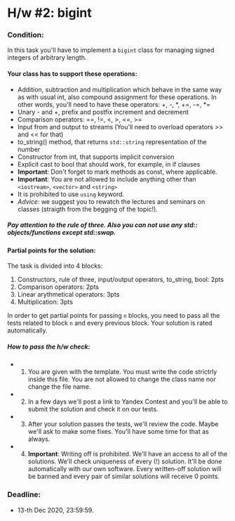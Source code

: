 # H/w #2: bigint

### Condition:
In this task you'll have to implement a `bigint` class for managing signed integers of arbitrary length.

#### Your class has to support these operations:
+ Addition, subtraction and multiplication which behave in the same way as with usual int, also compound assignment for these operations. In other words, you'll need to have these operators: +, -, *, +=, -=, *=
+ Unary - and +, prefix and postfix increment and decrement
+ Comparison operators: ==, !=, <, >, <=, >=
+ Input from and output to streams (You'll need to overload operators >> and << for that)
+ to_string() method, that returns `std::string` representation of the number
+ Constructor from int, that supports implicit conversion
+ Explicit cast to bool that should work, for example, in if clauses
+ **Important**: Don't forget to mark methods as const, where applicable.
+ **Important**: You are not allowed to include anything other than `<iostream>`, `<vector>` and `<string>`
+ It is prohibited to use `using` keyword.
+ *Advice*: we suggest you to rewatch the lectures and seminars on classes (straigth from the begging of the topic!).

##### Pay attention to the rule of three. Also you can not use any std:: objects/functions except std::swap.

#### Partial points for the solution:
The task is divided into 4 blocks:

1. Constructors, rule of three, input/output operators, to_string, bool: 2pts
2. Comparison operators: 2pts
3. Linear arythmetical operators: 3pts
4. Multiplication: 3pts

In order to get partial points for passing `n` blocks, you need to pass all the tests related to block `n` and every previous block. Your solution is rated automatically.

##### How to pass the h/w check:
+ 1) You are given with the template. You must write the code strictrly inside this file. You are not allowed to change the class name nor change the file name.
+ 2) In a few days we'll post a link to Yandex Contest and you'll be able to submit the solution and check it on our tests.
+ 3) After your solution passes the tests, we'll review the code. Maybe we'll ask to make some fixes. You'll have some time for that as always.
+ 4) **Important**: Writing off is prohibited. We'll have an access to all of the solutions. We'll check uniqueness of every (!) solution. It'll be done automatically with our own software. Every written-off solution will be banned and every pair of similar solutions will receive 0 points.

### Deadline:
+ 13-th Dec 2020, 23:59:59.

